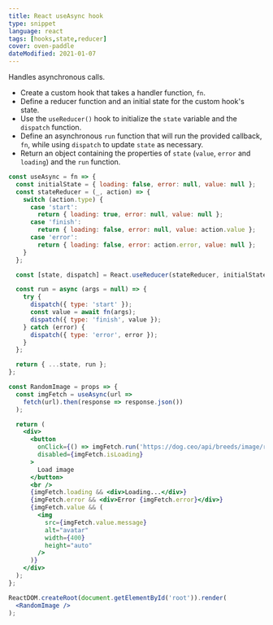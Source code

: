 ```yaml
---
title: React useAsync hook
type: snippet
language: react
tags: [hooks,state,reducer]
cover: oven-paddle
dateModified: 2021-01-07
---
```


Handles asynchronous calls.

- Create a custom hook that takes a handler function, `fn`.
- Define a reducer function and an initial state for the custom hook's state.
- Use the `useReducer()` hook to initialize the `state` variable and the `dispatch` function.
- Define an asynchronous `run` function that will run the provided callback, `fn`, while using `dispatch` to update `state` as necessary.
- Return an object containing the properties of `state` (`value`, `error` and `loading`) and the `run` function.

```jsx
const useAsync = fn => {
  const initialState = { loading: false, error: null, value: null };
  const stateReducer = (_, action) => {
    switch (action.type) {
      case 'start':
        return { loading: true, error: null, value: null };
      case 'finish':
        return { loading: false, error: null, value: action.value };
      case 'error':
        return { loading: false, error: action.error, value: null };
    }
  };

  const [state, dispatch] = React.useReducer(stateReducer, initialState);

  const run = async (args = null) => {
    try {
      dispatch({ type: 'start' });
      const value = await fn(args);
      dispatch({ type: 'finish', value });
    } catch (error) {
      dispatch({ type: 'error', error });
    }
  };

  return { ...state, run };
};

const RandomImage = props => {
  const imgFetch = useAsync(url =>
    fetch(url).then(response => response.json())
  );

  return (
    <div>
      <button
        onClick={() => imgFetch.run('https://dog.ceo/api/breeds/image/random')}
        disabled={imgFetch.isLoading}
      >
        Load image
      </button>
      <br />
      {imgFetch.loading && <div>Loading...</div>}
      {imgFetch.error && <div>Error {imgFetch.error}</div>}
      {imgFetch.value && (
        <img
          src={imgFetch.value.message}
          alt="avatar"
          width={400}
          height="auto"
        />
      )}
    </div>
  );
};

ReactDOM.createRoot(document.getElementById('root')).render(
  <RandomImage />
);
```

